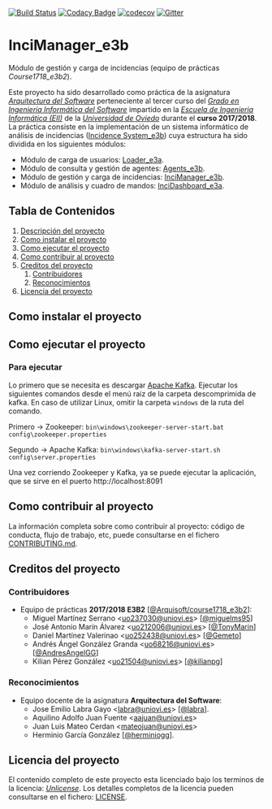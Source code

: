 
[![Build Status](https://travis-ci.org/Arquisoft/InciManager_e3b.svg?branch=master)](https://travis-ci.org/Arquisoft/InciManager_e3b)
[![Codacy Badge](https://api.codacy.com/project/badge/Grade/6b9e962e78224811933f6fc1025a2b3f)](https://www.codacy.com/app/TonyMarin/InciManager_e3b?utm_source=github.com&amp;utm_medium=referral&amp;utm_content=Arquisoft/InciManager_e3b&amp;utm_campaign=Badge_Grade)
[![codecov](https://codecov.io/gh/Arquisoft/InciManager_e3b/branch/master/graph/badge.svg)](https://codecov.io/gh/Arquisoft/InciManager_e3b)
[![Gitter](https://badges.gitter.im/Arquisoft/InciManager_e3b.svg)](https://gitter.im/Arquisoft/InciManager_e3b?utm_source=badge&utm_medium=badge&utm_campaign=pr-badge)

# InciManager_e3b 

Módulo de gestión y carga de incidencias (equipo de prácticas *Course1718_e3b2*).

Este proyecto ha sido desarrollado como práctica de la asignatura _[Arquitectura del Software](http://sies.uniovi.es/ofe-pod-jsf/ofertaFormativaServlet?asignatura=3011)_ perteneciente al tercer curso del _[Grado en Ingeniería Informática del Software](https://ingenieriainformatica.uniovi.es/web/ingenieriainformatica/infoacademica/grado)_ impartido en la _[Escuela de Ingenieria Informática (EII)](https://ingenieriainformatica.uniovi.es)_ de la _[Universidad de Oviedo](http://www.uniovi.es)_ durante el **curso 2017/2018**. La práctica consiste en la implementación de un sistema informático de análisis de incidencias ([Incidence System_e3b](https://github.com/Arquisoft/Inci_e3b)) cuya estructura ha sido dividida en los siguientes módulos:

- Módulo de carga de usuarios: [Loader_e3a](https://github.com/Arquisoft/Loader_e3a).
- Módulo de consulta y gestión de agentes: [Agents_e3b](https://github.com/Arquisoft/Agents_e3b).
- Módulo de gestión y carga de incidencias: [InciManager_e3b](https://github.com/Arquisoft/InciManager_e3b).
- Módulo de análisis y cuadro de mandos: [InciDashboard_e3a](https://github.com/Arquisoft/InciDashboard_e3a).

## Tabla de Contenidos

1. [Descripción del proyecto](#incimanager_e3b)
2. [Como instalar el proyecto](#como-instalar-el-proyecto)
3. [Como ejecutar el proyecto](#como-ejecutar-el-proyecto)
4. [Como contribuir al proyecto](#como-contribuir-al-proyecto)
5. [Creditos del proyecto](#creditos-del-proyecto)
    1. [Contribuidores](#contribuidores)
    2. [Reconocimientos](#reconocimientos)
6. [Licencia del proyecto](#licencia-del-proyecto)

## Como instalar el proyecto

## Como ejecutar el proyecto

### Para ejecutar
Lo primero que se necesita es descargar [Apache Kafka](https://kafka.apache.org/downloads). Ejecutar los siguientes comandos desde el menú raiz de la carpeta descomprimida de kafka. En caso de utilizar Linux, omitir la carpeta `windows` de la ruta del comando.

Primero -> Zookeeper:
	`bin\windows\zookeeper-server-start.bat config\zookeeper.properties`

Segundo -> Apache Kafka:
	`bin\windows\kafka-server-start.sh config\server.properties`

Una vez corriendo Zookeeper y Kafka, ya se puede ejecutar la aplicación, que se sirve en el puerto http://localhost:8091

## Como contribuir al proyecto

La información completa sobre como contribuir al proyecto: código de conducta, flujo de trabajo, etc, puede consultarse en el fichero [CONTRIBUTING.md](CONTRIBUTING.md). 

## Creditos del proyecto

### Contribuidores

- Equipo de prácticas **2017/2018 E3B2** [[@Arquisoft/course1718_e3b2](https://github.com/orgs/Arquisoft/teams/course1718_e3b2)]:
  - Miguel Martínez Serrano \<uo237030@uniovi.es\> [[@miguelms95](https://github.com/miguelms95)]
  - José Antonio Marín Álvarez \<uo212006@uniovi.es\> [[@TonyMarin](https://github.com/TonyMarin)]
  - Daniel Martínez Valerinao \<uo252438@uniovi.es\> [[@Gemeto](https://github.com/Gemeto)]
  - Andrés Ángel González Granda \<uo68216@uniovi.es\> [[@AndresAngelGG](https://github.com/AndresAngelGG)]
  - Kilian Pérez González \<uo21504@uniovi.es\> [[@kilianpg](https://github.com/kilianpg)]

### Reconocimientos

- Equipo docente de la asignatura **Arquitectura del Software**:
  - Jose Emilio Labra Gayo \<labra@uniovi.es\> [[@labra](https://github.com/labra)].
  - Aquilino Adolfo Juan Fuente \<aajuan@uniovi.es\>
  - Juan Luis Mateo Cerdan \<mateojuan@uniovi.es\>
  - Herminio García González [[@herminiogg](https://github.com/herminiogg)].

## Licencia del proyecto

El contenido completo de este proyecto esta licenciado bajo los terminos de la licencia: _[Unlicense](http://unlicense.org)_. Los detalles completos de la licencia pueden consultarse en el fichero: [LICENSE](LICENSE).
